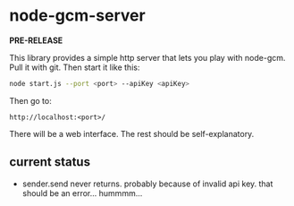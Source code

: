 node-gcm-server
===============

**PRE-RELEASE**

This library provides a simple http server that lets you play with node-gcm.
Pull it with git.
Then start it like this:

```sh
node start.js --port <port> --apiKey <apiKey>
```

Then go to:

```
http://localhost:<port>/
```

There will be a web interface.
The rest should be self-explanatory.

current status
--------------

- sender.send never returns. probably because of invalid api key. that should be an error... hummmm...
